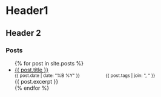 # Header1
## Header 2
### Posts
<ul>
  {% for post in site.posts %}
    <li>
      <a href="{{ post.url }}">{{ post.title }}</a>
      <small style="display: flex">
        <span style="flex: 1 1 50%">{{ post.date | date: "%B %Y" }}</span>
        <span style="flex: 1 1 50%">{{ post.tags | join: ", " }}</span>
      </small>
      <div style="margin-right: 25px; text-align: justify">{{ post.excerpt }}</div>
    </li>
  {% endfor %}
</ul>
